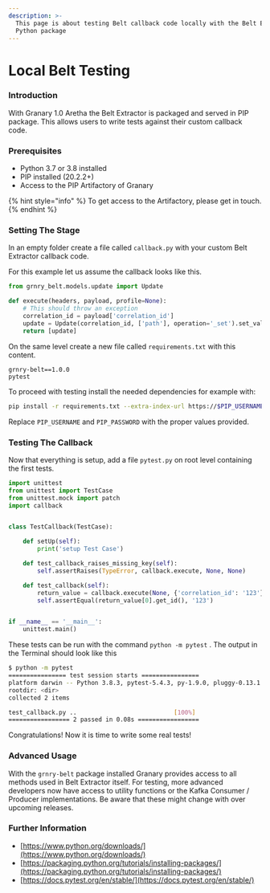 ```yaml
---
description: >-
  This page is about testing Belt callback code locally with the Belt Extractor
  Python package
---
```


# Local Belt Testing

### Introduction

With Granary 1.0 Aretha the Belt Extractor is packaged and served in PIP package. This allows users to write tests against their custom callback code.

### Prerequisites

* Python 3.7 or 3.8 installed
* PIP installed \(20.2.2+\)
* Access to the PIP Artifactory of Granary

{% hint style="info" %}
To get access to the Artifactory, please get in touch.
{% endhint %}

### Setting The Stage

In an empty folder create a file called `callback.py` with your custom Belt Extractor callback code.

For this example let us assume the callback looks like this.

```python
from grnry_belt.models.update import Update

def execute(headers, payload, profile=None):
    # This should throw an exception
    correlation_id = payload['correlation_id']
    update = Update(correlation_id, ['path'], operation='_set').set_value('Test')
    return [update]

```

On the same level create a new file called `requirements.txt` with this content.

```text
grnry-belt==1.0.0
pytest
```

To proceed with testing install the needed dependencies for example with:

```bash
pip install -r requirements.txt --extra-index-url https://$PIP_USERNAME:$PIP_PASSWORD@artifactory.syncier.cloud/artifactory/api/pypi/analytics-pypi-release/simple
```

Replace `PIP_USERNAME` and `PIP_PASSWORD` with the proper values provided.

### Testing The Callback

Now that everything is setup, add a file `pytest.py` on root level containing the first tests.

```python
import unittest
from unittest import TestCase
from unittest.mock import patch
import callback


class TestCallback(TestCase):

    def setUp(self):
        print('setup Test Case')

    def test_callback_raises_missing_key(self):
        self.assertRaises(TypeError, callback.execute, None, None)

    def test_callback(self):
        return_value = callback.execute(None, {'correlation_id': '123'})
        self.assertEqual(return_value[0].get_id(), '123')


if __name__ == '__main__':
    unittest.main()

```

These tests can be run with the command `python -m pytest` . The output in the Terminal should look like this

```bash
$ python -m pytest 
================ test session starts ================
platform darwin -- Python 3.8.3, pytest-5.4.3, py-1.9.0, pluggy-0.13.1
rootdir: <dir>
collected 2 items                                   

test_callback.py ..                           [100%]
================= 2 passed in 0.08s =================
```

Congratulations! Now it is time to write some real tests!

### Advanced Usage

With the `grnry-belt`  package installed Granary provides access to all methods used in Belt Extractor itself. For testing, more advanced developers now have access to utility functions or the Kafka Consumer / Producer implementations. Be aware that these might change with over upcoming releases. 

### Further Information

* [https://www.python.org/downloads/](https://www.python.org/downloads/)
* [https://packaging.python.org/tutorials/installing-packages/](https://packaging.python.org/tutorials/installing-packages/)
* [https://docs.pytest.org/en/stable/](https://docs.pytest.org/en/stable/)


